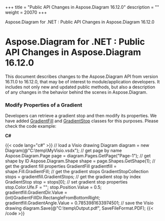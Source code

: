 +++
title = "Public API Changes in Aspose.Diagram 16.12.0" 
description = "" 
weight = 20070 
+++

Aspose.Diagram for .NET : Public API Changes in Aspose.Diagram 16.12.0  

# Aspose.Diagram for .NET : Public API Changes in Aspose.Diagram 16.12.0


This document describes changes to the Aspose.Diagram API from version 16.11.0 to 16.12.0, that may be of interest to module/application developers. It includes not only new and updated public methods, but also a description of any changes in the behavior behind the scenes in Aspose.Diagram.

### Modify Properties of a Gradient

Developers can retrieve a gradient stop and then modify its properties. We have added [GradientFill](http://www.aspose.com/api/net/diagram/aspose.diagram/gradientfill) and [GradientStop](http://www.aspose.com/api/net/diagram/aspose.diagram/gradientstop) classes for this purposes. Please check the code example:

**C#**

{{< code lang="c#" >}}
// load a Visio drawing
Diagram diagram = new Diagram(@"C:\temp\MyVisio.vsdx");
// get page by name
Aspose.Diagram.Page page = diagram.Pages.GetPage("Page-1");
// get shape by ID
Aspose.Diagram.Shape shape = page.Shapes.GetShape(1);
// get the gradient fill properties
GradientFill gradientfill = shape.Fill.GradientFill;
// get the gradient stops
GradientStopCollection stops = gradientfill.GradientStops;
// get the gradient stop by index
GradientStop stop = stops[0];
// set gradient stop properties
stop.Color.Ufe.F = "";
stop.Position.Value = 0.5;
gradientfill.GradientDir.Value = (int)GradientFillDir.RectangleFromBottomRight;
gradientfill.GradientAngle.Value = 0.7853981633974501;
// save the Visio drawing
diagram.Save(@"C:\temp\Output.pdf", SaveFileFormat.PDF);
{{< /code >}}

